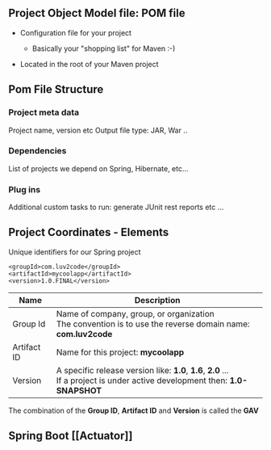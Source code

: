 ## Project Object Model file: POM file

- Configuration file for your project
	- Basically your "shopping list" for Maven :-)

- Located in the root of your Maven project

## Pom File Structure

### Project meta data

Project name, version etc
Output file type: JAR, War ..

### Dependencies

List of projects we depend on
Spring, Hibernate, etc...

### Plug ins

Additional custom tasks to run:
generate JUnit rest reports etc ...


## Project Coordinates - Elements

Unique identifiers for our Spring project

```
<groupId>com.luv2code</groupId>
<artifactId>mycoolapp</artifactId>
<version>1.0.FINAL</version>
```

| Name |                                           Description |
| ---- | ---- |
| Group Id | Name of company, group, or organization<br>The convention is to use the reverse domain name: **com.luv2code** |
| Artifact ID | Name for this project: **mycoolapp** |
| Version | A specific release version like: **1.0**, **1.6**, **2.0**   ...<br> If a project is under active development then: **1.0-SNAPSHOT** |
The combination of the **Group ID**, **Artifact ID** and **Version** is called the **GAV**




## Spring Boot [[Actuator]]





